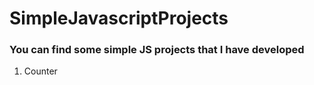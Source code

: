 # SimpleJavascriptProjects
### You can find some simple JS projects that I have developed
1. Counter
